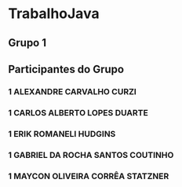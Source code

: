 # TrabalhoJava
## Grupo 1
## Participantes do Grupo
### 1    ALEXANDRE CARVALHO CURZI
### 1    CARLOS ALBERTO LOPES DUARTE
### 1    ERIK ROMANELI HUDGINS
### 1    GABRIEL DA ROCHA SANTOS COUTINHO
### 1    MAYCON OLIVEIRA CORRÊA STATZNER

